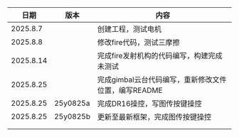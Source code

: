 | 日期      | 版本     | 内容                                                 |
| --------- | -------- | ---------------------------------------------------- |
| 2025.8.7  |          | 创建工程，测试电机                                   |
| 2025.8.8  |          | 修改fire代码，测试三摩擦                             |
| 2025.8.14 |          | 完成fire发射机构的代码编写，构建完成未测试           |
| 2025.8.25 |          | 完成gimbal云台代码编写，重新修改文件位置，编写README |
| 2025.8.25 | 25y0825a | 完成DR16操控，写图传按键操控                         |
| 2025.8.25 | 25y0825b | 更新至最新框架，完成图传按键操控                     |
|           |          |                                                      |
|           |          |                                                      |

